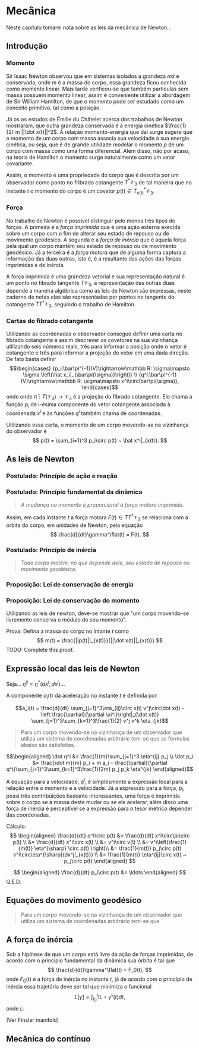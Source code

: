 # Mecânica

Neste capítulo tomarei nota sobre as leis da mecânica de
Newton...


## Introdução

### Momento

Sir Isaac Newton observou que em sistemas isolados
a grandeza $m \dot x$ é conservada, onde $m$ é a massa do corpo,
essa grandeza ficou conhecida como momento linear.
Mais tarde verificou-se que também partículas sem massa possuem
momento linear, assim é conveniente utilizar a abordagem de Sir William Hamilton,
de que o momento pode ser estudado como um conceito primitivo, tal como a posição.

Já os os estudos de Émilie du Châtelet acerca dos trabalhos de Newton mostraram,
que outra grandeza conservada é a energia cinética $\frac{1}{2} m ||\dot x(t)||^2$.
A relação momento-energia que daí surge sugere que o momento de um corpo com massa
associa sua velocidade à sua energia cinética, ou seja, que é de grande utilidade
modelar o momento $p$ de um corpo com massa como uma forma diferencial.
Além disso, não por acaso, na teoria de Hamilton o momento surge naturalmente
como um vetor covariante.

Assim, o momento é uma propriedade do corpo
que é descrita por um observador como ponto no fribrado cotangente $T^*\mathcal V_3$
de tal maneira que no instante $t$ o momento do corpo é um covetor
$p(t)\in T^*_{x(t)}\mathcal V_3$.

### Força

No trabalho de Newton é possível distinguir pelo menos
três tipos de forças.
A primeira é a _força imprimida_ que é uma ação externa
execida sobre um corpo com o fim de alterar seu estado
de repouso ou de movimento geodésico.
A segunda é a _força de inércia_ que é aquela força
pela qual um corpo mantém seu estado de repouso ou de movimento geodésico.
Já a terceira é a _força motora_ que de alguma forma captura a informação
das duas outras, isto é,
é a resultante das ações das forças imprimidas e de inércia.

A força imprimida é uma grandeza vetorial e sua representação natural
é um ponto no fibrado tangente $T\mathcal V_3$,
a representação das outras duas
depende a maneira algébrica como as leis de Newton são expressas,
neste caderno de notas elas são representadas por pontos
no tangente do cotangente $TT^*\mathcal V_3$, seguindo o trabalho de Hamilton.

### Cartas do fibrado cotangente

Utilizando as coordenadas o observador consegue definir uma carta no
fibrado cotangente e assim descrever os covetores na sua vizinhança
utilizando seis números reais, três para informar a posição onde o vetor é cotangente
e três para informar a projeção do vetor em uma dada direção.
De fato basta definir
$$\begin{cases}
{p_i:\bar\pi^{-1}(V)\rightarrow\mathbb R:
\sigma\mapsto \sigma
\left(\hat x_i|_{\bar\pi(\sigma)}\right)} \\
{q^i:\bar\pi^{-1}(V)\rightarrow\mathbb R:
\sigma\mapsto x^i\circ\bar\pi(\sigma)},
\end{cases}$$
onde
onde $\bar\pi:T(\mathcal V_3)\rightarrow\mathcal V_3$
é a projeção do fibrado cotangente.
Ele chama a função $p_i$ de
i-ésima componente do vetor cotangente
associada à coordenada $x^i$
e às funções
$q^i$ também chama de coordenadas.

Utilizando essa carta, o momento de um corpo
movendo-se na vizinhança do observador é
$$
p(t) =
\sum_{i=1}^3 p_i\circ p(t)
~ \hat x^i|_{x(t)}.
$$

## As leis de Newton

### Postulado: Princípio de ação e reação

### Postulado: Princípio fundamental da dinâmica

> *A mudança no momento é proporcional à força motora imprimida.*

Assim, em cada instante $t$ a força motora $F(t)\in TT^*\mathcal V_3$
se relaciona com a órbita do corpo, em unidades de Newton,
pela equação
$$
\frac{d}{dt}\gamma^\flat(t) = F(t).
$$

### Postulado: Princípio de inércia

> *Todo corpo matém, no que depende dele, seu estado de repouso ou
> movimento geodésico.*

### Proposição: Lei de conservação de energia



### Proposição: Lei de conservação do momento

Utilizando as leis de newton, deve-se mostrar que
"um corpo movendo-se livremente conserva o módulo do seu momento".

Prova:
Defina a massa do corpo no intante $t$ como
$$
m(t) = \frac{||p(t)||_{x(t)}}{||\dot x(t)||_{x(t)}}
$$
TODO: Complete this proof.

## Expressão local das leis de Newton

Seja...
$\eta^{ij} = \eta^*(dx^i, dx^j)$...

A componente $a_i(t)$ da aceleração no instante $t$
é definida por

$$a_i(t) = \frac{d}{dt}
\sum_{j=1}^3\eta_{ij}\circ x(t) v^j\circ\dot x(t) -
\left.\frac{\partial}{\partial \xi^i}\right|_{\dot x(t)}
\sum_{j=1}^3\sum_{k=1}^3\frac{1}{2} v^j v^k \eta_{jk}$$

> Para um corpo movendo-se na
> vizinhança de um observador
> que utiliza um
> sistema de coordenadas arbitrário
> tem-se que as fórmulas abaixo são satisfeitas.

$$\begin{aligned}
\dot q^i &= \frac{1}{m}\sum_{j=1}^3 \eta^{ij} p_j \\
\dot p_i &= \frac{\dot m}{m} p_i + m a_i - \frac{\partial}{\partial q^i}\sum_{j=1}^3\sum_{k=1}^3\frac{1}{2m} p_j p_k \eta^{jk}
\end{aligned}$$

A equação para a velocidade, $\dot q^i$, é
simplesmente a expressão local para a relação
entre o momento e a velocidade.
Já a expressão para a força, $\dot p_i$,
possi três contribuições bastante interessantes,
uma força é imprimida sobre o corpo se a massa deste mudar
ou se ele acelerar, além disso uma força de inércia é perceptível
se a expressão para o tesor métrico depender das coordenadas.

Cálculo:
$$
\begin{aligned}
\frac{d}{dt} q^i\circ p(t)
&= \frac{d}{dt} x^i\circ\pi\circ p(t) \\
&= \frac{d}{dt} x^i\circ x(t) \\
&= v^i\circ v(t) \\
&= v^i\left(\frac{1}{m(t)} \eta^{\sharp} \circ p(t) \right)\\
&= \frac{1}{m(t)} p_j\circ p(t) v^i\circ\eta^{\sharp}(dx^j|_{x(t)}) \\
&= \frac{1}{m(t)} \eta^{ij}\circ x(t) ~ p_j\circ p(t)
\end{aligned}
$$


$$
\begin{aligned}
\frac{d}{dt} p_i\circ p(t)
&= \ldots
\end{aligned}
$$
Q.E.D.

## Equações do movimento geodésico

>   Para um corpo movendo-se na
>   vizinhança de um observador
>   que utiliza um
>   sistema de coordenadas arbitrário
>   tem-se que

## A força de inércia

Sob a hipótese de que um corpo está livre da ação de forças imprimidas,
de acordo com o princípio fundamental da dinâmica
sua órbita é tal que
$$
\frac{d}{dt}\gamma^\flat(t) = F_0(t),
$$
onde $F_0(t)$ é a força de inércia no instante $t$,
já de acordo com o princípio de inércia essa trajetória deve ser tal
que minimiza o funcional
$$
L[\gamma] = \int_{t_0}^{t_f} L\circ\gamma^\flat(t) dt,
$$
onde $L:$

(Ver Finsler manifold)

## Mecânica do contínuo

